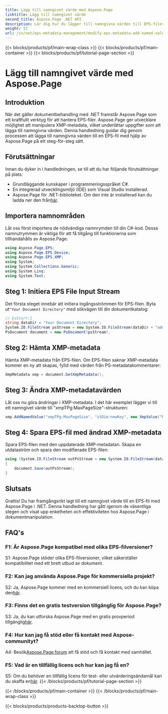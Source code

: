 ```yaml
---
title: Lägg till namngivet värde med Aspose.Page
linktitle: Lägg till namngivet värde
second_title: Aspose.Page .NET API
description: Lär dig hur du lägger till namngivna värden till EPS-filer i .NET med Aspose.Page. Denna omfattande handledning guidar dig genom processen steg för steg.
weight: 12
url: /sv/net/eps-metadata-management/modify-eps-metadata-add-named-value/
---
```


{{< blocks/products/pf/main-wrap-class >}}
{{< blocks/products/pf/main-container >}}
{{< blocks/products/pf/tutorial-page-section >}}

# Lägg till namngivet värde med Aspose.Page

## Introduktion

När det gäller dokumentbehandling med .NET framstår Aspose.Page som ett kraftfullt verktyg för att hantera EPS-filer. Aspose.Page ger utvecklare möjlighet att manipulera XMP-metadata, vilket underlättar uppgifter som att lägga till namngivna värden. Denna handledning guidar dig genom processen att lägga till namngivna värden till en EPS-fil med hjälp av Aspose.Page på ett steg-för-steg sätt.

## Förutsättningar

Innan du dyker in i handledningen, se till att du har följande förutsättningar på plats:

- Grundläggande kunskaper i programmeringsspråket C#.
- En integrerad utvecklingsmiljö (IDE) som Visual Studio installerad.
-  Aspose.Page för .NET-biblioteket. Om den inte är installerad kan du ladda ner den från[här](https://releases.aspose.com/page/net/).

## Importera namnområden

Låt oss först importera de nödvändiga namnrymden till din C#-kod. Dessa namnutrymmen är viktiga för att få tillgång till funktionerna som tillhandahålls av Aspose.Page:

```csharp
using Aspose.Page.EPS;
using Aspose.Page.EPS.Device;
using Aspose.Page.EPS.XMP;
using System;
using System.Collections.Generic;
using System.Linq;
using System.Text;
```

## Steg 1: Initiera EPS File Input Stream

 Det första steget innebär att initiera ingångsströmmen för EPS-filen. Byta ut`"Your Document Directory"` med sökvägen till din dokumentkatalog:

```csharp
// ExStart:1
string dataDir = "Your Document Directory";
System.IO.FileStream psStream = new System.IO.FileStream(dataDir + "add_named_value_input.eps", System.IO.FileMode.Open, System.IO.FileAccess.Read);
PsDocument document = new PsDocument(psStream);
```

## Steg 2: Hämta XMP-metadata

Hämta XMP-metadata från EPS-filen. Om EPS-filen saknar XMP-metadata kommer en ny att skapas, fylld med värden från PS-metadatakommentarer:

```csharp
XmpMetadata xmp = document.GetXmpMetadata();
```

## Steg 3: Ändra XMP-metadatavärden

Låt oss nu göra ändringar i XMP-metadata. I det här exemplet lägger vi till ett namngivet värde till "xmpTPg:MaxPageSize"-strukturen:

```csharp
xmp.AddNamedValue("xmpTPg:MaxPageSize", "stDim:newKey", new XmpValue("NewValue"));
```

## Steg 4: Spara EPS-fil med ändrad XMP-metadata

Spara EPS-filen med den uppdaterade XMP-metadatan. Skapa en utdataström och spara den modifierade EPS-filen:

```csharp
using (System.IO.FileStream outPsStream = new System.IO.FileStream(dataDir + "add_named_value_output.eps", System.IO.FileMode.Create, System.IO.FileAccess.Write))
{
    document.Save(outPsStream);
}
```

## Slutsats

Grattis! Du har framgångsrikt lagt till ett namngivet värde till en EPS-fil med Aspose.Page i .NET. Denna handledning har gått igenom de väsentliga stegen och visat upp enkelheten och effektiviteten hos Aspose.Page i dokumentmanipulation.

## FAQ's

### F1: Är Aspose.Page kompatibel med olika EPS-filversioner?

S1: Aspose.Page stöder olika EPS-filversioner, vilket säkerställer kompatibilitet med ett brett utbud av dokument.

### F2: Kan jag använda Aspose.Page för kommersiella projekt?

 S2: Ja, Aspose.Page kommer med en kommersiell licens, och du kan köpa den[här](https://purchase.aspose.com/buy).

### F3: Finns det en gratis testversion tillgänglig för Aspose.Page?

 S3: Ja, du kan utforska Aspose.Page med en gratis provperiod tillgänglig[här](https://releases.aspose.com/).

### F4: Hur kan jag få stöd eller få kontakt med Aspose-communityt?

 A4: Besök[Aspose.Page forum](https://forum.aspose.com/c/page/39) att få stöd och få kontakt med samhället.

### F5: Vad är en tillfällig licens och hur kan jag få en?

 S5: Om du behöver en tillfällig licens för test- eller utvärderingsändamål kan du skaffa en[här](https://purchase.aspose.com/temporary-license/).
{{< /blocks/products/pf/tutorial-page-section >}}

{{< /blocks/products/pf/main-container >}}
{{< /blocks/products/pf/main-wrap-class >}}

{{< blocks/products/products-backtop-button >}}
